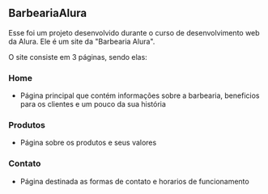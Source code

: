 ## BarbeariaAlura
Esse foi um projeto desenvolvido durante o curso de desenvolvimento web da Alura.
Ele é um site da "Barbearia Alura".

O site consiste em 3 páginas, sendo elas:

### Home
 - Página principal que contém informações sobre a barbearia, beneficios para os clientes e um pouco da sua história
### Produtos
- Página sobre os produtos e seus valores
### Contato
 - Página destinada as formas de contato e horarios de funcionamento
